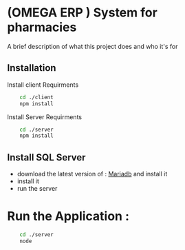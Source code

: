 
# (OMEGA ERP ) System for pharmacies

A brief description of what this project does and who it's for



## Installation

Install client Requirments

```bash
    cd ./client
    npm install
```
    
Install Server Requirments

```bash
    cd ./server
    npm install
```
    
Install SQL Server 
-
- download  the latest version of :
      [Mariadb](#https://mariadb.org/download/)
      and install it 
- install it 
- run the server 

# Run the Application : 

```bash
    cd ./server
    node
```
    
